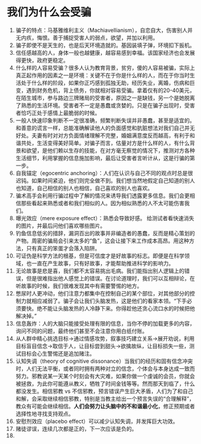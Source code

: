 # 我们为什么会受骗

1. 骗子的特点：马基雅维利主义（Machiavellianism），自恋自大，伤害别人并无内疚，悔恨。善于捕捉受害人的弱点，欲望，并加以利用。
2. 骗子即使不是天生的，也是后天环境造就的。基因装填子弹，环境扣下扳机。
3. 信任感越高的人，身体一般也越健康，越容易感到幸福。该国家经济也会发展得更快，政府更稳定。
4. 什么样的人容易受骗？很多人认为教育背景，贫穷，傻的人容易被骗，实际上真正起作用的因素之一是环境：关键不在于你是什么样的人，而在于你当时生活处于什么样的阶段，如果你正巧感到孤独无助，经历失业，离婚，伤病和巨变，遇到财务危机，背上债务，你就相对容易受骗。拿着仅有的20-40美元，在陌生城市，参与路边三牌赌局的受害者，原因之一是缺钱，另一个是她脱离了熟悉的生活环境。受害者不一定是愚蠢或贪婪的。只是在骗子出现时，受害者恰巧正处于感情上最脆弱的时候。
5. 一般人快速印象判断不一定很准确，频繁判断失误并非愚蠢，甚至是适宜的。和善意的谎言一样，总能准确解读他人的负面感觉和肮脏想法对我们自己并无好处。夫妻有时对对方负面情绪理解不完整，婚姻满意度反而越高，有利于和谐共处，生活变得美好简单。对骗子而言，估量对方是什么样的人，有什么背景和欲望，是他们赖以生存的技能，在对方毫无察觉的情况下，推测对方各种生活细节，利用掌握的信息施加影响，最后让受害者言听计从，这是行骗的第一步。
6. 自我锚定（egocentric anchoring）：人们在认识与自己不同的观点时总是很迟钝。如果时间紧迫，他们则完全做不到。我们想当然地假定自己知道的别人也知道，自己相信的别人也相信，自己喜欢的别人也喜欢。
7. 骗术高手会利用行骗过程中了解的情况来诱导我们透露更多信息。我们会更相信那些看起来熟悉或者和我们相似的人。因为相似熟悉的人不太可能伤害我们。
8. 曝光效应（mere exposure effect）：熟悉会导致好感。 给测试者看快速消失的图片，并最后问他们喜欢哪些图片。
9. 钓鱼信息低劣的措辞，漏洞百出的故事并非编造者的愚蠢，反而是精心策划的产物。周密的骗局会引来太多的“鱼”，这会让接下来工作成本高昂。用这种方法，只有真正的笨蛋才会落入陷阱。
10. 可证伪是科学方法的根基，但是可信度才是好故事的标志。即便是在科学领域，也一直在产生故事，只有好故事，才能帮助推进科学的影响力。
11. 无论故事是悲是喜，我们都不太容易挑出毛病。我们能指出别人逻辑上的错误，但是很难指出他人感觉上的错误。在讨论道理时，我们可以互相辩论，在听故事的时候，我们很难发现其中有需要警惕的地方。
12. 憋尿时人更冲动，他们注意力都集中在控制自己的某个部位，对其他部分的控制力就相应减弱了。骗子会让我们头脑发热，这是他们的看家本领。“下手必须要快。绝不能让头脑发热的人冷静下来。你得趁他还贪心流口水的时候把他解决掉。”
13. 信息轰炸：人的大脑只能接受处理有限的信息，当你不停的加载更多的内容，询问不同的问题，最终他们甚至不会注意你用白纸付账。 
14. 从人群中精心挑选目标->通过情感攻势，叙事技巧建立关系->展开劝说，利用目标盲目信念->取信于人，让目标尝到甜头->欲擒故纵，让目标损失一些，测试目标会心生警惕还是追加赌注。
15. 认知失调（theory of cognitive dissonance）当我们的经历和固有信念冲突时，人们无法平衡，或者同时拥有两种对立的信念，个体会与本身达成一致而努力。邪教说某一天某个时刻会有大灾难，如果你做一个虔诚的会员，你就会被拯救，为此你可能遵从教义，牺牲了时间金钱等等。然而那天到临了，什么都没发生。相信邪教 vs 不信邪教，预言错误产生巨大矛盾，人们为了和自己和解，会采取继续相信邪教，特别是当教主给出一个预言失误的“合理解释”，教众有可能会继续相信。**人们会努力让头脑中的不和谐最小化**，修正预期或者选择性地寻找支持观点。
16. 安慰剂效应（placebo effect）可以减少认知失调，并发挥巨大功效。
17. 赌徒谬误，连续几次都是正的，下一次应该是负的。
18. 


